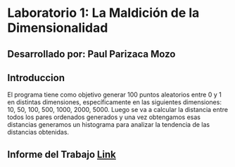 # Laboratorio 1: La Maldición de la Dimensionalidad

## Desarrollado por: Paul Parizaca Mozo

## Introduccion

El programa tiene como objetivo generar 100 puntos aleatorios entre 0 y 1 en distintas
dimensiones, específicamente en las siguientes dimensiones: 10, 50, 100, 500, 1000,
2000, 5000. Luego se va a calcular la distancia entre todos los pares ordenados generados
y una vez obtengamos esas distancias generamos un histograma para analizar la tendencia
de las distancias obtenidas.

## Informe del Trabajo [Link](Informe%20-%20Laboratorio%201%20-%20Paul%20Parizaca%20Mozo.pdf)

